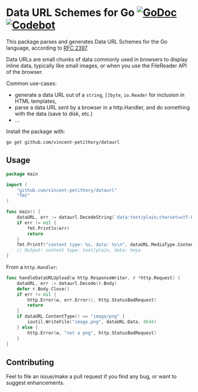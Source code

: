 # Data URL Schemes for Go [![GoDoc](https://godoc.org/github.com/vincent-petithory/dataurl?status.png)](https://godoc.org/github.com/vincent-petithory/dataurl) [![Codebot](https://codebot.io/badge/github.com/vincent-petithory/dataurl.png)](http://codebot.io/doc/pkg/github.com/vincent-petithory/dataurl "Codebot")

This package parses and generates Data URL Schemes for the Go language, according to [RFC 2397](http://tools.ietf.org/html/rfc2397).

Data URLs are small chunks of data commonly used in browsers to display inline data,
typically like small images, or when you use the FileReader API of the browser.

Common use-cases:

 * generate a data URL out of a `string`, `[]byte`, `io.Reader` for inclusion in HTML templates,
 * parse a data URL sent by a browser in a http.Handler, and do something with the data (save to disk, etc.)
 * ...

Install the package with:
~~~
go get github.com/vincent-petithory/dataurl
~~~

## Usage

~~~ go
package main

import (
	"github.com/vincent-petithory/dataurl"
	"fmt"
)

func main() {
	dataURL, err := dataurl.DecodeString(`data:text/plain;charset=utf-8;base64,aGV5YQ==`)
	if err != nil {
		fmt.Println(err)
		return
	}
	fmt.Printf("content type: %s, data: %s\n", dataURL.MediaType.ContentType(), string(dataURL.Data))
	// Output: content type: text/plain, data: heya
}
~~~

From a `http.Handler`:

~~~ go
func handleDataURLUpload(w http.ResponseWriter, r *http.Request) {
	dataURL, err := dataurl.Decode(r.Body)
	defer r.Body.Close()
	if err != nil {
		http.Error(w, err.Error(), http.StatusBadRequest)
		return
	}
	if dataURL.ContentType() == "image/png" {
		ioutil.WriteFile("image.png", dataURL.Data, 0644)
	} else {
		http.Error(w, "not a png", http.StatusBadRequest)
	}
}
~~~

## Contributing

Feel to file an issue/make a pull request if you find any bug, or want to suggest enhancements.
